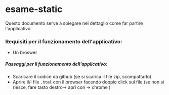 # esame-static
Questo documento serve a spiegare nel dettaglio come far partire l'applicativo

### Requisiti per il funzionamento dell'applicativo:
- Un broswer 

##### Passaggi per il funzionamento dell'applicativo:
- Scaricare il codice da github (se si scarica il file zip, scompattarlo)
- Aprire il/i file `.html` con il browser facendo doppio click sul file (se non si riesce, fare tasto destro-> apri con -> chrome )
